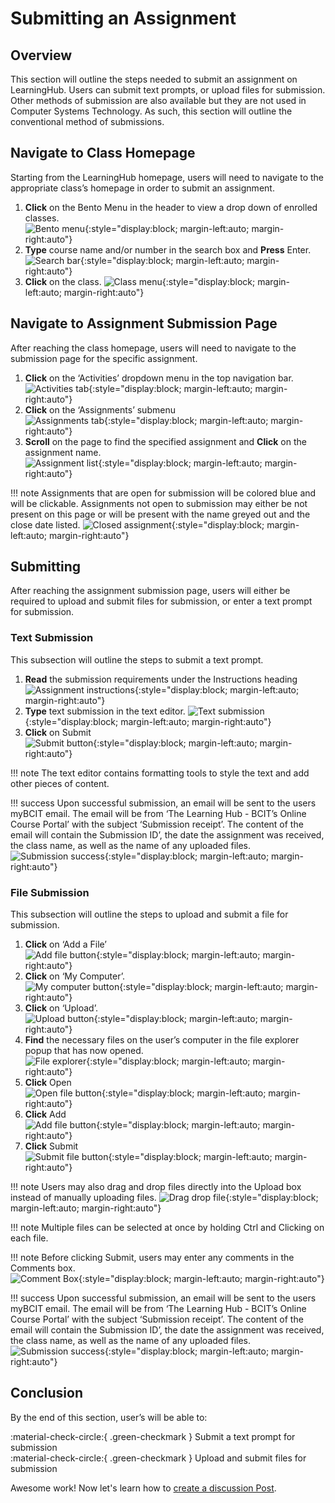 # Submitting an Assignment

## Overview

This section will outline the steps needed to submit an assignment on LearningHub. Users can submit text prompts, or upload files for submission. Other methods of submission are also available but they are not used in Computer Systems Technology. As such, this section will outline the conventional method of submissions.

## Navigate to Class Homepage

Starting from the LearningHub homepage, users will need to navigate to the appropriate class’s homepage in order to submit an assignment.

1. **Click** on the Bento Menu in the header to view a drop down of enrolled classes.  
   ![Bento menu](./images/bento.png){:style="display:block; margin-left:auto; margin-right:auto"}
2. **Type** course name and/or number in the search box and **Press** Enter.  
   ![Search bar](./images/course_number_search.png){:style="display:block; margin-left:auto; margin-right:auto"}
3. **Click** on the class.
   ![Class menu](./images/course_selection.png){:style="display:block; margin-left:auto; margin-right:auto"}

## Navigate to Assignment Submission Page

After reaching the class homepage, users will need to navigate to the submission page for the specific assignment.

1. **Click** on the ‘Activities’ dropdown menu in the top navigation bar.  
   ![Activities tab](./images/activities_tab.png){:style="display:block; margin-left:auto; margin-right:auto"}
2. **Click** on the ‘Assignments’ submenu  
   ![Assignments tab](./images/assignments_tab.png){:style="display:block; margin-left:auto; margin-right:auto"}
3. **Scroll** on the page to find the specified assignment and **Click** on the assignment name.  
   ![Assignment list](./images/assignment_list.png){:style="display:block; margin-left:auto; margin-right:auto"}

!!! note
        Assignments that are open for submission will be colored blue and will be clickable. Assignments not open to submission may either be not present on this page or will be present with the name greyed out and the close date listed.
        ![Closed assignment](./images/closed_assignment.png){:style="display:block; margin-left:auto; margin-right:auto"}

## Submitting

After reaching the assignment submission page, users will either be required to upload and submit files for submission, or enter a text prompt for submission.

### Text Submission

This subsection will outline the steps to submit a text prompt.

1. **Read** the submission requirements under the Instructions heading  
    ![Assignment instructions](./images/assignment_instructions.png){:style="display:block; margin-left:auto; margin-right:auto"}
2. **Type** text submission in the text editor.
    ![Text submission](./images/text_submission.png){:style="display:block; margin-left:auto; margin-right:auto"}
3. **Click** on Submit  
    ![Submit button](./images/submit_button.png){:style="display:block; margin-left:auto; margin-right:auto"}

!!! note
        The text editor contains formatting tools to style the text and add other pieces of content.  

!!! success
        Upon successful submission, an email will be sent to the users myBCIT email. The email will be from ‘The Learning Hub - BCIT’s Online Course Portal’ with the subject  ‘Submission receipt’. The content of the email will contain the Submission ID’, the date the assignment was received, the class name, as well as the name of any uploaded files.  
        ![Submission success](./images/submission_success.png){:style="display:block; margin-left:auto; margin-right:auto"}

### File Submission

This subsection will outline the steps to upload and submit a file for submission.

1. **Click** on ‘Add a File’  
    ![Add file button](./images/add_file_button.png){:style="display:block; margin-left:auto; margin-right:auto"}
2. **Click** on ‘My Computer’.  
    ![My computer button](./images/my_computer.png){:style="display:block; margin-left:auto; margin-right:auto"}
3. **Click** on ‘Upload’.  
    ![Upload button](./images/upload.png){:style="display:block; margin-left:auto; margin-right:auto"}
4. **Find** the necessary files on the user’s computer in the file explorer popup that has now opened.  
    ![File explorer](./images/file_explorer.png){:style="display:block; margin-left:auto; margin-right:auto"}
5. **Click** Open  
    ![Open file button](./images/open_button.png){:style="display:block; margin-left:auto; margin-right:auto"}
6. **Click** Add  
    ![Add file button](./images/add_button.png){:style="display:block; margin-left:auto; margin-right:auto"}
7. **Click** Submit  
    ![Submit file button](./images/submit_file_button.png){:style="display:block; margin-left:auto; margin-right:auto"}

!!! note
        Users may also drag and drop files directly into the Upload box instead of manually uploading files.
        ![Drag drop file](./images/drag_drop_file.png){:style="display:block; margin-left:auto; margin-right:auto"}

!!! note
        Multiple files can be selected at once by holding Ctrl and Clicking on each file.

!!! note
        Before clicking Submit, users may enter any comments in the Comments box.  
        ![Comment Box](./images/comment_box.png){:style="display:block; margin-left:auto; margin-right:auto"}

!!! success
        Upon successful submission, an email will be sent to the users myBCIT email. The email will be from ‘The Learning Hub - BCIT’s Online Course Portal’ with the subject  ‘Submission receipt’. The content of the email will contain the Submission ID’, the date the assignment was received, the class name, as well as the name of any uploaded files.  
        ![Submission success](./images/submission_success.png){:style="display:block; margin-left:auto; margin-right:auto"}

## Conclusion

By the end of this section, user’s will be able to:  

:material-check-circle:{ .green-checkmark }   Submit a text prompt for submission  
:material-check-circle:{ .green-checkmark }   Upload and submit files for submission  

Awesome work! Now let's learn how to
[create a discussion Post](../CreatingaDiscussionPost).
